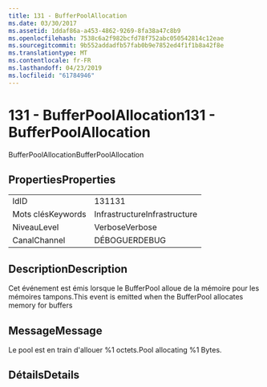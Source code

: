 ```yaml
---
title: 131 - BufferPoolAllocation
ms.date: 03/30/2017
ms.assetid: 1ddaf86a-a453-4862-9269-8fa38a47c8b9
ms.openlocfilehash: 7538c6a2f982bcfd78f752abc050542814c12eae
ms.sourcegitcommit: 9b552addadfb57fab0b9e7852ed4f1f1b8a42f8e
ms.translationtype: MT
ms.contentlocale: fr-FR
ms.lasthandoff: 04/23/2019
ms.locfileid: "61784946"
---
```

# <a name="131---bufferpoolallocation"></a><span data-ttu-id="700be-102">131 - BufferPoolAllocation</span><span class="sxs-lookup"><span data-stu-id="700be-102">131 - BufferPoolAllocation</span></span>
<span data-ttu-id="700be-103">BufferPoolAllocation</span><span class="sxs-lookup"><span data-stu-id="700be-103">BufferPoolAllocation</span></span>  
  
## <a name="properties"></a><span data-ttu-id="700be-104">Properties</span><span class="sxs-lookup"><span data-stu-id="700be-104">Properties</span></span>  
  
|||  
|-|-|  
|<span data-ttu-id="700be-105">Id</span><span class="sxs-lookup"><span data-stu-id="700be-105">ID</span></span>|<span data-ttu-id="700be-106">131</span><span class="sxs-lookup"><span data-stu-id="700be-106">131</span></span>|  
|<span data-ttu-id="700be-107">Mots clés</span><span class="sxs-lookup"><span data-stu-id="700be-107">Keywords</span></span>|<span data-ttu-id="700be-108">Infrastructure</span><span class="sxs-lookup"><span data-stu-id="700be-108">Infrastructure</span></span>|  
|<span data-ttu-id="700be-109">Niveau</span><span class="sxs-lookup"><span data-stu-id="700be-109">Level</span></span>|<span data-ttu-id="700be-110">Verbose</span><span class="sxs-lookup"><span data-stu-id="700be-110">Verbose</span></span>|  
|<span data-ttu-id="700be-111">Canal</span><span class="sxs-lookup"><span data-stu-id="700be-111">Channel</span></span>|<span data-ttu-id="700be-112">DÉBOGUER</span><span class="sxs-lookup"><span data-stu-id="700be-112">DEBUG</span></span>|  
  
## <a name="description"></a><span data-ttu-id="700be-113">Description</span><span class="sxs-lookup"><span data-stu-id="700be-113">Description</span></span>  
 <span data-ttu-id="700be-114">Cet événement est émis lorsque le BufferPool alloue de la mémoire pour les mémoires tampons.</span><span class="sxs-lookup"><span data-stu-id="700be-114">This event is emitted when the BufferPool allocates memory for buffers</span></span>  
  
## <a name="message"></a><span data-ttu-id="700be-115">Message</span><span class="sxs-lookup"><span data-stu-id="700be-115">Message</span></span>  
 <span data-ttu-id="700be-116">Le pool est en train d'allouer %1 octets.</span><span class="sxs-lookup"><span data-stu-id="700be-116">Pool allocating %1 Bytes.</span></span>  
  
## <a name="details"></a><span data-ttu-id="700be-117">Détails</span><span class="sxs-lookup"><span data-stu-id="700be-117">Details</span></span>
